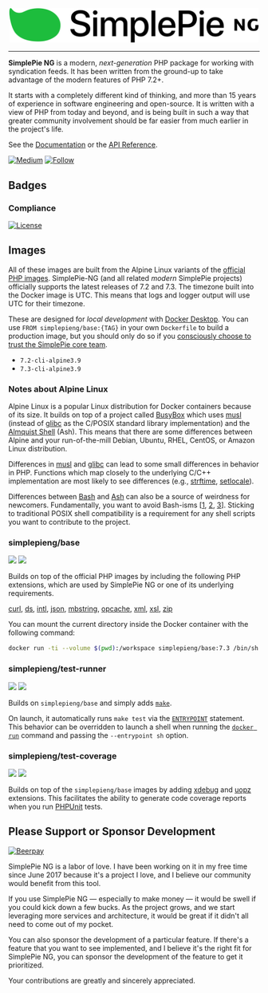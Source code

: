 <div align="center"><img src="logo.png" width="500"><br></div>

----

**SimplePie NG** is a modern, _next-generation_ PHP package for working with syndication feeds. It has been written from the ground-up to take advantage of the modern features of PHP 7.2+.

It starts with a completely different kind of thinking, and more than 15 years of experience in software engineering and open-source. It is written with a view of PHP from today and beyond, and is being built in such a way that greater community involvement should be far easier from much earlier in the project's life.

See the [Documentation](https://github.com/simplepie/simplepie-ng/wiki) or the [API Reference](https://simplepie.github.io/simplepie-ng/).

[![Medium](https://img.shields.io/badge/medium-simplepie--ng-blue.svg?style=for-the-badge)](https://medium.com/simplepie-ng)
[![Follow](https://img.shields.io/twitter/follow/simplepie_ng.svg?style=for-the-badge&label=Twitter)](https://twitter.com/intent/follow?screen_name=simplepie_ng)

## Badges

### Compliance

[![License](https://img.shields.io/github/license/simplepie/docker.svg?style=for-the-badge)](https://github.com/simplepie/docker/blob/master/LICENSE.md)

## Images

All of these images are built from the Alpine Linux variants of the [official PHP images](https://hub.docker.com/_/php). SimplePie-NG (and all related _modern_ SimplePie projects) officially supports the latest releases of 7.2 and 7.3. The timezone built into the Docker image is UTC. This means that logs and logger output will use UTC for their timezone.

These are designed for _local development_ with [Docker Desktop]. You can use `FROM simplepieng/base:{TAG}` in your own `Dockerfile` to build a production image, but you should only do so if you [consciously choose to trust the SimplePie core team](https://ryanparman.com/posts/2018/understanding-trust-in-your-infrastructure/).

* `7.2-cli-alpine3.9`
* `7.3-cli-alpine3.9`

### Notes about Alpine Linux

Alpine Linux is a popular Linux distribution for Docker containers because of its size. It builds on top of a project called [BusyBox] which uses [musl] (instead of [glibc] as the C/POSIX standard library implementation) and the [Almquist Shell] (Ash). This means that there are some differences between Alpine and your run-of-the-mill Debian, Ubuntu, RHEL, CentOS, or Amazon Linux distribution.

Differences in [musl] and [glibc] can lead to some small differences in behavior in PHP. Functions which map closely to the underlying C/C++ implementation are most likely to see differences (e.g., [strftime], [setlocale]).

Differences between [Bash] and [Ash][Almquist Shell] can also be a source of weirdness for newcomers. Fundamentally, you want to avoid Bash-isms [[1](https://wiki.ubuntu.com/DashAsBinSh), [2](https://mywiki.wooledge.org/Bashism), [3](https://linux.die.net/man/1/ash)]. Sticking to traditional POSIX shell compatibility is a requirement for any shell scripts you want to contribute to the project.

### simplepieng/base

[![](https://img.shields.io/microbadger/image-size/simplepieng/base.svg?style=for-the-badge)](https://microbadger.com/images/simplepieng/base) [![](https://img.shields.io/microbadger/layers/simplepieng/base.svg?style=for-the-badge)](https://microbadger.com/images/simplepieng/base)

Builds on top of the official PHP images by including the following PHP extensions, which are used by SimplePie NG or one of its underlying requirements.

[curl](https://php.net/manual/en/book.curl.php), [ds](https://www.php.net/manual/en/book.ds.php), [intl](https://www.php.net/manual/en/book.intl.php), [json](https://www.php.net/manual/en/book.json.php), [mbstring](https://www.php.net/manual/en/book.mbstring.php), [opcache](https://www.php.net/manual/en/book.opcache.php), [xml](https://www.php.net/manual/en/book.xml.php), [xsl](https://www.php.net/manual/en/book.xsl.php), [zip](https://www.php.net/manual/en/book.zip.php)

You can mount the current directory inside the Docker container with the following command:

```bash
docker run -ti --volume $(pwd):/workspace simplepieng/base:7.3 /bin/sh
```

### simplepieng/test-runner

[![](https://img.shields.io/microbadger/image-size/simplepieng/test-runner.svg?style=for-the-badge)](https://microbadger.com/images/simplepieng/test-runner) [![](https://img.shields.io/microbadger/layers/simplepieng/test-runner.svg?style=for-the-badge)](https://microbadger.com/images/simplepieng/test-runner)

Builds on `simplepieng/base` and simply adds [`make`](https://www.gnu.org/software/make/).

On launch, it automatically runs `make test` via the [`ENTRYPOINT`](https://docs.docker.com/engine/reference/builder/#entrypoint) statement. This behavior can be overridden to launch a shell when running the [`docker run`](https://docs.docker.com/engine/reference/commandline/run/) command and passing the `--entrypoint sh` option.

### simplepieng/test-coverage

[![](https://img.shields.io/microbadger/image-size/simplepieng/test-coverage.svg?style=for-the-badge)](https://microbadger.com/images/simplepieng/test-coverage) [![](https://img.shields.io/microbadger/layers/simplepieng/test-coverage.svg?style=for-the-badge)](https://microbadger.com/images/simplepieng/test-coverage)

Builds on top of the `simplepieng/base` images by adding [xdebug](https://xdebug.org) and [uopz](https://www.php.net/manual/en/book.uopz.php) extensions. This facilitates the ability to generate code coverage reports when you run [PHPUnit] tests.

## Please Support or Sponsor Development

[![Beerpay](https://img.shields.io/beerpay/simplepie/simplepie-ng.svg?style=flat-square)](https://beerpay.io/simplepie/simplepie-ng)

SimplePie NG is a labor of love. I have been working on it in my free time since June 2017 because it's a project I love, and I believe our community would benefit from this tool.

If you use SimplePie NG — especially to make money — it would be swell if you could kick down a few bucks. As the project grows, and we start leveraging more services and architecture, it would be great if it didn't all need to come out of my pocket.

You can also sponsor the development of a particular feature. If there's a feature that you want to see implemented, and I believe it's the right fit for SimplePie NG, you can sponsor the development of the feature to get it prioritized.

Your contributions are greatly and sincerely appreciated.

  [Almquist Shell]: https://en.wikipedia.org/wiki/Almquist_shell
  [Bash]: https://devhints.io/bash
  [BusyBox]: https://busybox.net/downloads/BusyBox.html
  [Docker Desktop]: https://hub.docker.com/search?q=docker%20desktop&type=edition&offering=community
  [glibc]: https://www.gnu.org/software/libc/
  [musl]: https://www.musl-libc.org
  [PHPUnit]: https://phpunit.de
  [setlocale]: https://www.php.net/manual/en/function.setlocale.php
  [strftime]: https://php.net/manual/en/function.strftime.php
